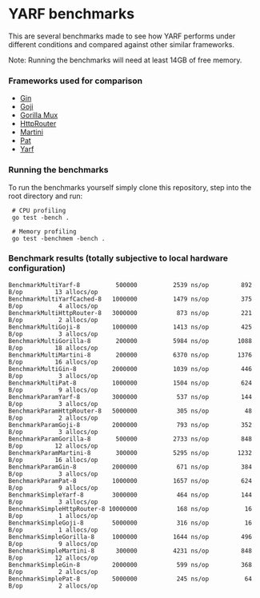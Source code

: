 # YARF benchmarks

This are several benchmarks made to see how YARF performs under different conditions and compared against other similar frameworks. 

Note: Running the benchmarks will need at least 14GB of free memory.

### Frameworks used for comparison 

- [Gin](https://github.com/gin-gonic/gin)
- [Goji](https://github.com/zenazn/goji)
- [Gorilla Mux](https://github.com/gorilla/mux)
- [HttpRouter](https://github.com/julienschmidt/httprouter)
- [Martini](https://github.com/go-martini/martini)
- [Pat](https://github.com/bmizerany/pat)
- [Yarf](https://github.com/yarf-framework/yarf)


### Running the benchmarks

To run the benchmarks yourself simply clone this repository, step into the root directory and run:

```
 # CPU profiling
 go test -bench .

 # Memory profiling
 go test -benchmem -bench .
```


### Benchmark results (totally subjective to local hardware configuration)

```
BenchmarkMultiYarf-8          500000          2539 ns/op         892 B/op         13 allocs/op
BenchmarkMultiYarfCached-8   1000000          1479 ns/op         375 B/op          4 allocs/op
BenchmarkMultiHttpRouter-8   3000000           873 ns/op         221 B/op          2 allocs/op
BenchmarkMultiGoji-8         1000000          1413 ns/op         425 B/op          3 allocs/op
BenchmarkMultiGorilla-8       200000          5984 ns/op        1088 B/op         18 allocs/op
BenchmarkMultiMartini-8       200000          6370 ns/op        1376 B/op         16 allocs/op
BenchmarkMultiGin-8          2000000          1039 ns/op         446 B/op          3 allocs/op
BenchmarkMultiPat-8          1000000          1504 ns/op         624 B/op          9 allocs/op
BenchmarkParamYarf-8         3000000           537 ns/op         144 B/op          3 allocs/op
BenchmarkParamHttpRouter-8   5000000           305 ns/op          48 B/op          2 allocs/op
BenchmarkParamGoji-8         2000000           793 ns/op         352 B/op          3 allocs/op
BenchmarkParamGorilla-8       500000          2733 ns/op         848 B/op         12 allocs/op
BenchmarkParamMartini-8       300000          5295 ns/op        1232 B/op         16 allocs/op
BenchmarkParamGin-8          2000000           671 ns/op         384 B/op          3 allocs/op
BenchmarkParamPat-8          1000000          1657 ns/op         624 B/op          9 allocs/op
BenchmarkSimpleYarf-8        3000000           464 ns/op         144 B/op          3 allocs/op
BenchmarkSimpleHttpRouter-8 10000000           168 ns/op          16 B/op          1 allocs/op
BenchmarkSimpleGoji-8        5000000           316 ns/op          16 B/op          1 allocs/op
BenchmarkSimpleGorilla-8     1000000          1644 ns/op         496 B/op          9 allocs/op
BenchmarkSimpleMartini-8      300000          4231 ns/op         848 B/op         12 allocs/op
BenchmarkSimpleGin-8         2000000           599 ns/op         368 B/op          2 allocs/op
BenchmarkSimplePat-8         5000000           245 ns/op          64 B/op          2 allocs/op
```
